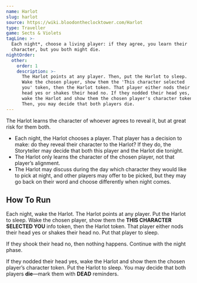 ```yaml
---
name: Harlot
slug: harlot
source: https://wiki.bloodontheclocktower.com/Harlot
type: Traveller
game: Sects & Violets
tagLine: >-
  Each night*, choose a living player: if they agree, you learn their
  character, but you both might die.
nightOrder:
  other:
    order: 1
    description: >-
      The Harlot points at any player. Then, put the Harlot to sleep.
      Wake the chosen player, show them the 'This character selected
      you' token, then the Harlot token. That player either nods their
      head yes or shakes their head no. If they nodded their head yes,
      wake the Harlot and show them the chosen player's character token.
      Then, you may decide that both players die.
---
```


The Harlot learns the character of whoever agrees to reveal it, but at
great risk for them both.

- Each night, the Harlot chooses a player. That player has a decision to
  make: do they reveal their character to the Harlot? If they do, the
  Storyteller may decide that both this player and the Harlot die
  tonight.
- The Harlot only learns the character of the chosen player, not that
  player’s alignment.
- The Harlot may discuss during the day which character they would like
  to pick at night, and other players may offer to be picked, but they
  may go back on their word and choose differently when night comes.

## How To Run

Each night, wake the Harlot. The Harlot points at any player. Put the
Harlot to sleep. Wake the chosen player, show them the **THIS CHARACTER
SELECTED YOU** info token, then the Harlot token. That player either
nods their head yes or shakes their head no. Put that player to sleep.

If they shook their head no, then nothing happens. Continue with the
night phase.

If they nodded their head yes, wake the Harlot and show them the chosen
player’s character token. Put the Harlot to sleep. You may decide that
both players **die**—mark them with **DEAD** reminders.
